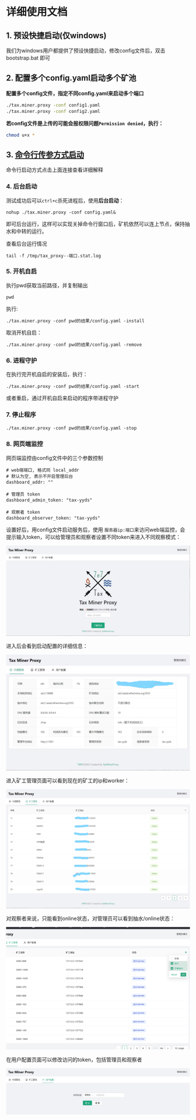 # 详细使用文档

## 1. 预设快捷启动(仅windows)

我们为windows用户都提供了预设快捷启动，修改config文件后，双击bootstrap.bat 即可

## 2. 配置多个config.yaml启动多个矿池

**配置多个config文件，指定不同config.yaml来启动多个端口**

```bash
./tax.miner.proxy -conf config1.yaml
./tax.miner.proxy -conf config2.yaml
```

**若config文件是上传的可能会报权限问题```Permission denied```，执行：**

```bash
chmod u+x *
```

## 3. [命令行传参方式启动](old_readme.md)

命令行启动方式点击上面连接查看详细解释

### 4. 后台启动

测试成功后可以``ctrl+c``杀死进程后，使用**后台启动**：

```
nohup ./tax.miner.proxy -conf config.yaml&
```

即可后台运行，这样可以实现关掉命令行窗口后，矿机依然可以连上节点，保持抽水和中转的运行。

查看后台运行情况

```
tail -f /tmp/tax_proxy--端口.stat.log
```

### 5. 开机自启

执行pwd获取当前路径，并复制输出

```
pwd
```

执行:

```
./tax.miner.proxy -conf pwd的结果/config.yaml -install
```

取消开机自启：

```
./tax.miner.proxy -conf pwd的结果/config.yaml -remove
```

### 6. 进程守护

在执行完开机自启的安装后，执行：

```
./tax.miner.proxy -conf pwd的结果/config.yaml -start
```

或者重启，通过开机自启来启动的程序带进程守护

### 7. 停止程序

```
./tax.miner.proxy -conf pwd的结果/config.yaml -stop
```

### 8. 网页端监控

网页端监控由config文件中的三个参数控制

```
# web端端口, 格式同 local_addr
# 默认为空, 表示不开启管理后台
dashboard_addr: ""

# 管理员 token
dashboard_admin_token: "tax-yyds"

# 观察者 token
dashboard_observer_token: "tax-yyds"
```

设置好后，用config文件启动服务后，使用 ```服务器ip:端口```来访问web端监控，会提示输入token，可以给管理员和观察者设置不同token来进入不同观察模式：

![](images/1644855681.jpg)

进入后会看到启动配置的详细信息：

![](images/2.jpg)

进入矿工管理页面可以看到现在的矿工的ip和worker：

![](images/3.jpg)

对观察者来说，只能看到online状态，对管理员可以看到抽水/online状态：

![](images/5.png)

在用户配置页面可以修改访问的token，包括管理员和观察者

![](images/4.png)
